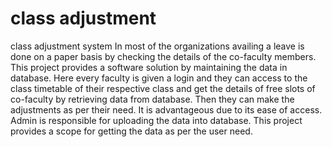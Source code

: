 # class adjustment
class adjustment system
In most of the organizations availing a leave is done on a paper basis by checking the details of the co-faculty members. This project provides a software solution by maintaining the data in database. Here every faculty is given a login and they can access to the class timetable of their respective class and get the details of free slots of co-faculty by retrieving data from database. Then they can make the adjustments as per their need. It is advantageous due to its ease of access. Admin is responsible for uploading the data into database. This project provides a scope for getting the data as per the user need.
